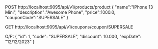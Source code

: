 POST
http://localhost:9095/api/v1/products/product
{
"name":"IPhone 13 Mini",
"description":"Awesome Phone",
"price":1000.0,
"couponCode":"SUPERSALE"
}

GET
http://localhost:9095/api/v1/coupons/coupon/SUPERSALE

O/P:
{
"id": 1,
"code": "SUPERSALE",
"discount": 10.000,
"expDate": "12/12/2023"
}